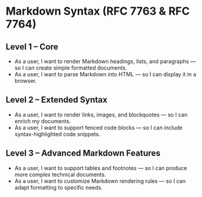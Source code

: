 # Markdown Syntax (RFC 7763 & RFC 7764)

## Level 1 – Core
- As a user, I want to render Markdown headings, lists, and paragraphs — so I can create simple formatted documents.  
- As a user, I want to parse Markdown into HTML — so I can display it in a browser.  

## Level 2 – Extended Syntax
- As a user, I want to render links, images, and blockquotes — so I can enrich my documents.  
- As a user, I want to support fenced code blocks — so I can include syntax-highlighted code snippets.  

## Level 3 – Advanced Markdown Features
- As a user, I want to support tables and footnotes — so I can produce more complex technical documents.  
- As a user, I want to customize Markdown rendering rules — so I can adapt formatting to specific needs.  